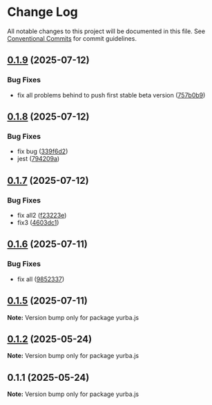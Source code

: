 # Change Log

All notable changes to this project will be documented in this file.
See [Conventional Commits](https://conventionalcommits.org) for commit guidelines.

## [0.1.9](https://github.com/rastgame/yurba.js/compare/yurba.js@0.1.8...yurba.js@0.1.9) (2025-07-12)


### Bug Fixes

* fix all problems behind to push first stable beta version ([757b0b9](https://github.com/rastgame/yurba.js/commit/757b0b96a74f6074ef1082a29d345b4302d6d536))





## [0.1.8](https://github.com/rastgame/yurba.js/compare/yurba.js@0.1.7...yurba.js@0.1.8) (2025-07-12)


### Bug Fixes

* fix bug ([339f6d2](https://github.com/rastgame/yurba.js/commit/339f6d20414f9237724c2046962b61506c8dc8bd))
* jest ([794209a](https://github.com/rastgame/yurba.js/commit/794209ab05ea008cbac1989dc28b86f85981e8d3))





## [0.1.7](https://github.com/rastgame/yurba.js/compare/yurba.js@0.1.6...yurba.js@0.1.7) (2025-07-12)


### Bug Fixes

* fix all2 ([f23223e](https://github.com/rastgame/yurba.js/commit/f23223e61842ace5eabe156cf766465d3d0a110c))
* fix3 ([4603dc1](https://github.com/rastgame/yurba.js/commit/4603dc11d4184d4106c67c3eb336a19b9aea5a21))





## [0.1.6](https://github.com/rastgame/yurba.js/compare/yurba.js@0.1.5...yurba.js@0.1.6) (2025-07-11)


### Bug Fixes

* fix all ([9852337](https://github.com/rastgame/yurba.js/commit/9852337baea0bbf9d4d7c890cbfaac5593fc6986))





## [0.1.5](https://github.com/rastgame/yurba.js/compare/yurba.js@0.1.2...yurba.js@0.1.5) (2025-07-11)

**Note:** Version bump only for package yurba.js





## [0.1.2](https://github.com/rastgame/yurba.js/compare/yurba.js@0.1.1...yurba.js@0.1.2) (2025-05-24)

**Note:** Version bump only for package yurba.js





## 0.1.1 (2025-05-24)

**Note:** Version bump only for package yurba.js
